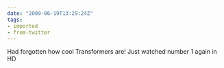 ```yaml
---
date: "2009-06-19T13:29:24Z"
tags:
- imported
- from-twitter
---
```

Had forgotten how cool Transformers are! Just watched number 1 again in HD
